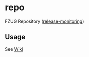 # repo
FZUG Repository ([release-monitoring](https://release-monitoring.org/distro/FZUG))

Usage
-
See [Wiki](https://github.com/FZUG/repo/wiki)
